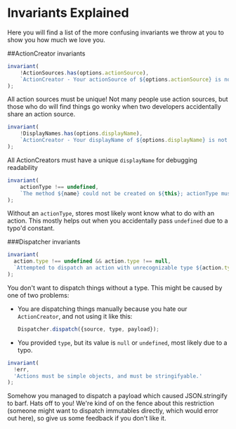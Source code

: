 # Invariants Explained

Here you will find a list of the more confusing invariants we throw at you to show you how much we love you.

##ActionCreator invariants

```js
invariant(
	!ActionSources.has(options.actionSource),
	`ActionCreator - Your actionSource of ${options.actionSource} is not unique.`
);	
```
All action sources must be unique! Not many people use action sources, but those who do will find things go wonky when two developers accidentally share an action source.

```js
invariant(
	!DisplayNames.has(options.displayName),
	`ActionCreator - Your displayName of ${options.displayName} is not unique.`
);
```
All ActionCreators must have a unique `displayName` for debugging readability

```js
invariant(
	actionType !== undefined,
	`The method ${name} could not be created on ${this}; actionType must be provided`
);
```
Without an `actionType`, stores most likely wont know what to do with an action. This mostly helps out when you accidentally pass `undefined` due to a typo'd constant.

###Dispatcher invariants
```js
invariant(
  action.type !== undefined && action.type !== null,
  `Attempted to dispatch an action with unrecognizable type ${action.type}`,
);
```
You don't want to dispatch things without a type. This might be caused by one of two problems:
 - You are dispatching things manually because you hate our `ActionCreator`, and not using it like this:
   ```js
   Dispatcher.dispatch({source, type, payload});
   ```
 - You provided `type`, but its value is `null` or `undefined`, most likely due to a typo.

```js
invariant(
  !err,
  'Actions must be simple objects, and must be stringifyable.'
);
```
Somehow you managed to dispatch a payload which caused JSON.stringify to barf. Hats off to you! We're kind of on the fence about this restriction (someone might want to dispatch immutables directly, which would error out here), so give us some feedback if you don't like it.
